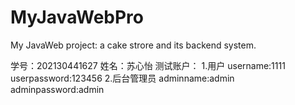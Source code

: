 # MyJavaWebPro
My JavaWeb project: a cake strore and its backend system.

学号：202130441627
姓名：苏心怡
测试账户：
1.用户
username:1111
userpassword:123456
2.后台管理员
adminname:admin
adminpassword:admin
